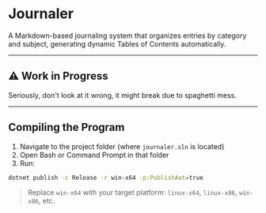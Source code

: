 # Journaler

A Markdown-based journaling system that organizes entries by category and subject, generating dynamic Tables of Contents automatically.

---

## ⚠️ Work in Progress

Seriously, don't look at it wrong, it might break due to spaghetti mess.

---


## Compiling the Program

1. Navigate to the project folder (where `journaler.sln` is located)
2. Open Bash or Command Prompt in that folder
3. Run:

```bash
dotnet publish -c Release -r win-x64 -p:PublishAot=true
```

> Replace `win-x64` with your target platform: `linux-x64`, `linux-x86`, `win-x86`, etc.

